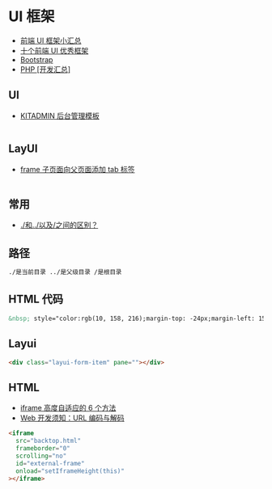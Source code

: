 # UI 框架

- [前端 UI 框架小汇总](https://www.cnblogs.com/aaron-pan/p/8018473.html)
- [十个前端 UI 优秀框架](https://www.cnblogs.com/ydxred/p/6058888.html)
- [Bootstrap](http://getbootstrap.com/)
- [PHP [开发汇总]](https://www.cnblogs.com/bycnboy/p/9050405.html)

## UI

- [KITADMIN 后台管理模板](http://m.zhengjinfan.cn/#/)

```text

```

## LayUI

- [frame 子页面向父页面添加 tab 标签](https://fly.layui.com/jie/9616/)

```text

```

## 常用

- [./和../以及/之间的区别？](https://zhidao.baidu.com/question/544197599.html)

## 路径

```html
./是当前目录 ../是父级目录 /是根目录
```

## HTML 代码

```html
&nbsp; style="color:rgb(10, 158, 216);margin-top: -24px;margin-left: 150px;"
```

## Layui

```html
<div class="layui-form-item" pane=""></div>
```

## HTML

- [iframe 高度自适应的 6 个方法](http://caibaojian.com/iframe-adjust-content-height.html)
- [Web 开发须知：URL 编码与解码](https://www.cnblogs.com/liuhongfeng/p/5006341.html)

```html
<iframe
  src="backtop.html"
  frameborder="0"
  scrolling="no"
  id="external-frame"
  onload="setIframeHeight(this)"
></iframe>
```
